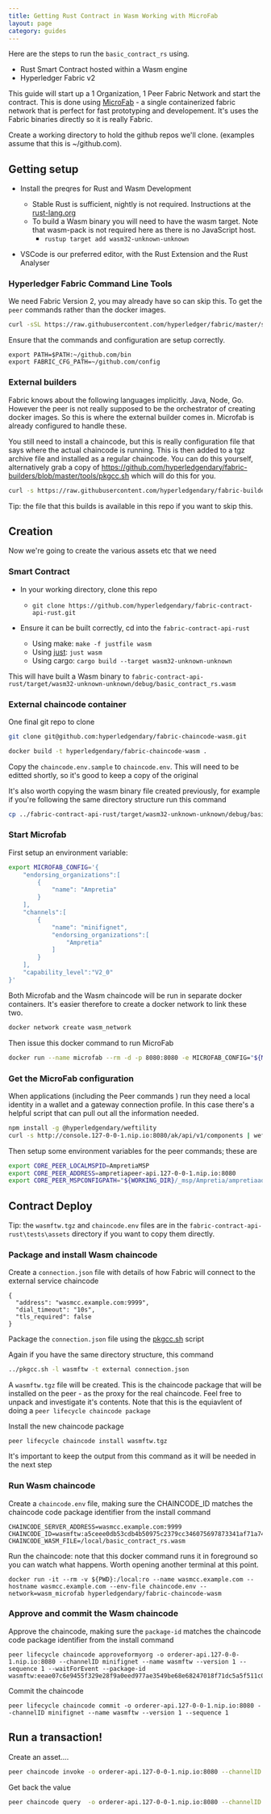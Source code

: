 ```yaml
---
title: Getting Rust Contract in Wasm Working with MicroFab
layout: page
category: guides
---
```


Here are the steps to run the `basic_contract_rs` using.
- Rust Smart Contract hosted within a Wasm engine
- Hyperledger Fabric v2

This guide will start up a 1 Organization, 1 Peer Fabric Network and start the contract. This is done using [MicroFab](https://github.com/ibm-blockchain/microfab) - a single containerized fabric network that is perfect for fast prototyping and developement. It's uses the Fabric binaries directly so it is really Fabric.

Create a working directory to hold the github repos we'll clone. (examples assume that this is ~/github.com). 

## Getting setup

- Install the preqres for Rust and Wasm Development
  - Stable Rust is sufficient, nightly is not required. Instructions at the [rust-lang.org](https://www.rust-lang.org/tools/install)
  - To build a Wasm binary you will need to have the wasm target. Note that wasm-pack is not required here as there is no JavaScript host.
    - `rustup target add wasm32-unknown-unknown` 

- VSCode is our preferred editor, with the Rust Extension and the Rust Analyser

### Hyperledger Fabric Command Line Tools

We need Fabric Version 2, you may already have so can skip this.  To get the `peer` commands rather than the docker images.

```bash
curl -sSL https://raw.githubusercontent.com/hyperledger/fabric/master/scripts/bootstrap.sh | bash -s -- 2.2.0 1.4.4 0.4.18 -s -d
```

Ensure that the commands and configuration are setup correctly.

```
export PATH=$PATH:~/github.com/bin
export FABRIC_CFG_PATH=~/github.com/config
```

### External builders

Fabric knows about the following languages implicitly. Java, Node, Go. However the peer is not really supposed to be the orchestrator of creating docker images. So this is where the external builder comes in. Microfab is already configured to handle these. 

You still need to install a chaincode, but this is really configuration file that says where the actual chaincode is running. This is then added to a tgz archive file and installed as a regular chaincode. You can do this yourself, alternatively grab a copy of https://github.com/hyperledgendary/fabric-builders/blob/master/tools/pkgcc.sh which will do this for you.

```bash
curl -s https://raw.githubusercontent.com/hyperledgendary/fabric-builders/master/tools/pkgcc.sh > ./pkgcc.sh
```

Tip: the file that this builds is available in this repo if you want to skip this.

## Creation 

Now we're going to create the various assets etc that we need

### Smart Contract

- In your working directory, clone this repo
  - `git clone https://github.com/hyperledgendary/fabric-contract-api-rust.git`

- Ensure it can be built correctly, cd into the `fabric-contract-api-rust`
  - Using make: `make -f justfile wasm`
  - Using [just](https://github.com/casey/just): `just wasm`   
  - Using cargo: `cargo build --target wasm32-unknown-unknown`

This will have built a Wasm binary to `fabric-contract-api-rust/target/wasm32-unknown-unknown/debug/basic_contract_rs.wasm`

### External chaincode container

One final git repo to clone

```bash
git clone git@github.com:hyperledgendary/fabric-chaincode-wasm.git
```

```bash
docker build -t hyperledgendary/fabric-chaincode-wasm .
```

Copy the `chaincode.env.sample` to `chaincode.env`. This will need to be editted shortly, so it's good to keep a copy of the original

It's also worth copying the wasm binary file created previously, for example if you're following the same directory structure run this command

```bash
cp ../fabric-contract-api-rust/target/wasm32-unknown-unknown/debug/basic_contract_rs.wasm ./contracts
```

### Start Microfab

First setup an environment variable:

```bash
export MICROFAB_CONFIG='{
    "endorsing_organizations":[
        {
            "name": "Ampretia"
        }
    ],
    "channels":[
        {
            "name": "minifignet",
            "endorsing_organizations":[
                "Ampretia"
            ]
        }
    ],
    "capability_level":"V2_0"
}'
```

Both Microfab and the Wasm chaincode will be run in separate docker containers. It's easier therefore to create a docker network to link these two.

```bash
docker network create wasm_network
```

Then issue this docker command to run MicroFab

```bash
docker run --name microfab --rm -d -p 8080:8080 -e MICROFAB_CONFIG="${MICROFAB_CONFIG}"  --network=wasm_microfab microfab
```

### Get the MicroFab configuration

When applications (including the Peer commands ) run they need a local identity in a wallet and a gateway connection profile. In this case there's a helpful script that can pull out all the information needed. 

```bash
npm install -g @hyperledgendary/weftility
curl -s http://console.127-0-0-1.nip.io:8080/ak/api/v1/components | weft microfab -w ./_wallets -p ./_gateways -m ./_msp -f
```

Then setup some environment variables for the peer commands; these are

```bash
export CORE_PEER_LOCALMSPID=AmpretiaMSP                                       
export CORE_PEER_ADDRESS=ampretiapeer-api.127-0-0-1.nip.io:8080
export CORE_PEER_MSPCONFIGPATH="${WORKING_DIR}/_msp/Ampretia/ampretiaadmin/msp"
```

## Contract Deploy

Tip: the `wasmftw.tgz` and `chaincode.env` files are in the `fabric-contract-api-rust\tests\assets` directory if you want to copy them directly.

### Package and install Wasm chaincode

Create a `connection.json` file with details of how Fabric will connect to the external service chaincode

```
{
  "address": "wasmcc.example.com:9999",
  "dial_timeout": "10s",
  "tls_required": false
}
```

Package the `connection.json` file using the [pkgcc.sh](https://github.com/hyperledgendary/fabric-builders/blob/master/tools/pkgcc.sh) script

Again if you have the same directory structure, this command

```bash
../pkgcc.sh -l wasmftw -t external connection.json
```

A `wasmftw.tgz` file will be created. This is the chaincode package that will be installed on the peer - as the proxy for the real chaincode.  Feel free to unpack and investigate it's contents.  Note that this is the equiavlent of doing a `peer lifecycle chaincode package`


Install the new chaincode package

```
peer lifecycle chaincode install wasmftw.tgz
```

It's important to keep the output from this command as it will be needed in the next step

### Run Wasm chaincode

Create a `chaincode.env` file, making sure the CHAINCODE_ID matches the chaincode code package identifier from the install command

```
CHAINCODE_SERVER_ADDRESS=wasmcc.example.com:9999
CHAINCODE_ID=wasmftw:a5ceee0db53cdb4b50975c2379cc346075697873341af71a7440b5d4d7f1ca0c
CHAINCODE_WASM_FILE=/local/basic_contract_rs.wasm
```

Run the chaincode: note that this docker command runs it in foreground so you can watch what happens.  Worth opening another terminal at this point.

```
docker run -it --rm -v ${PWD}:/local:ro --name wasmcc.example.com --hostname wasmcc.example.com --env-file chaincode.env --network=wasm_microfab hyperledgendary/fabric-chaincode-wasm
```

### Approve and commit the Wasm chaincode

Approve the chaincode, making sure the `package-id` matches the chaincode code package identifier from the install command

```
peer lifecycle chaincode approveformyorg -o orderer-api.127-0-0-1.nip.io:8080 --channelID minifignet --name wasmftw --version 1 --sequence 1 --waitForEvent --package-id wasmftw:eeae07c6e9455f329e28f9a0eed977ae3549be68e68247018f71dc5a5f511c0d
```

Commit the chaincode

```
peer lifecycle chaincode commit -o orderer-api.127-0-0-1.nip.io:8080 --channelID minifignet --name wasmftw --version 1 --sequence 1
```

## Run a transaction!

Create an asset....

```bash
peer chaincode invoke -o orderer-api.127-0-0-1.nip.io:8080 --channelID minifignet -n wasmftw -c '{"function":"AssetContract:create_asset","Args":["007","Bond"]}'
```

Get back the value

```bash
peer chaincode query  -o orderer-api.127-0-0-1.nip.io:8080 --channelID minifignet -n wasmftw -c '{"function":"AssetContract:read_asset_value","Args":["007"]}'
```

